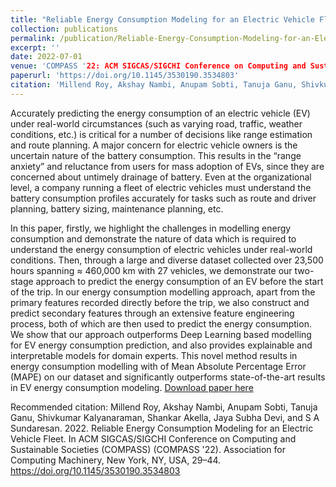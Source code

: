 ```yaml
---
title: "Reliable Energy Consumption Modeling for an Electric Vehicle Fleet"
collection: publications
permalink: /publication/Reliable-Energy-Consumption-Modeling-for-an-Electric-Vehicle-Fleet
excerpt: ''
date: 2022-07-01
venue: 'COMPASS '22: ACM SIGCAS/SIGCHI Conference on Computing and Sustainable Societies (COMPASS)'
paperurl: 'https://doi.org/10.1145/3530190.3534803'
citation: 'Millend Roy, Akshay Nambi, Anupam Sobti, Tanuja Ganu, Shivkumar Kalyanaraman, Shankar Akella, Jaya Subha Devi, and S A Sundaresan. 2022. Reliable Energy Consumption Modeling for an Electric Vehicle Fleet. In ACM SIGCAS/SIGCHI Conference on Computing and Sustainable Societies (COMPASS) (COMPASS '22). Association for Computing Machinery, New York, NY, USA, 29–44. https://doi.org/10.1145/3530190.3534803'
---
```

Accurately predicting the energy consumption of an electric vehicle (EV) under real-world circumstances (such as varying road, traffic, weather conditions, etc.) is critical for a number of decisions like range estimation and route planning. A major concern for electric vehicle owners is the uncertain nature of the battery consumption. This results in the “range anxiety” and reluctance from users for mass adoption of EVs, since they are concerned about untimely drainage of battery. Even at the organizational level, a company running a fleet of electric vehicles must understand the battery consumption profiles accurately for tasks such as route and driver planning, battery sizing, maintenance planning, etc.

In this paper, firstly, we highlight the challenges in modelling energy consumption and demonstrate the nature of data which is required to understand the energy consumption of electric vehicles under real-world conditions. Then, through a large and diverse dataset collected over 23,500 hours spanning ≈ 460,000 km with 27 vehicles, we demonstrate our two-stage approach to predict the energy consumption of an EV before the start of the trip. In our energy consumption modelling approach, apart from the primary features recorded directly before the trip, we also construct and predict secondary features through an extensive feature engineering process, both of which are then used to predict the energy consumption. We show that our approach outperforms Deep Learning based modelling for EV energy consumption prediction, and also provides explainable and interpretable models for domain experts. This novel method results in energy consumption modelling with of Mean Absolute Percentage Error (MAPE) on our dataset and significantly outperforms state-of-the-art results in EV energy consumption modeling.
[Download paper here](http://academicpages.github.io/files/paper3.pdf)

Recommended citation: Millend Roy, Akshay Nambi, Anupam Sobti, Tanuja Ganu, Shivkumar Kalyanaraman, Shankar Akella, Jaya Subha Devi, and S A Sundaresan. 2022. Reliable Energy Consumption Modeling for an Electric Vehicle Fleet. In ACM SIGCAS/SIGCHI Conference on Computing and Sustainable Societies (COMPASS) (COMPASS '22). Association for Computing Machinery, New York, NY, USA, 29–44. https://doi.org/10.1145/3530190.3534803

